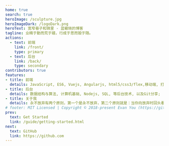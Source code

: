 ```yaml
---
home: true
search: true
heroImage: /sculpture.jpg
heroImageDark: /logoDark.png
heroText: 宽窄巷子和锦里 - 蓝敏晓的博客
tagline: 业精于勤而荒于嬉，行成于思而毁于随。
actions:
  - text: 前端
    link: /front/
    type: primary
  - text: 后台
    link: /back/
    type: secondary
contributors: true
features:
- title: 前端
  details: JavaScript, ES6, Vuejs, Angularjs, html5/css3/flex,移动端, 打包工具等前端技术, 以及前端案例分享;
- title: 后台
  details: 数据结构与算法, 计算机基础, Nodejs, SQL, 等后台技术, 以及Git分享; 
- title: 关于我
  details: 永不放弃有两个原则，第一个是永不放弃，第二个原则就是：当你向放弃时回头看看第一个原则;
# footer: MIT Licensed | Copyright © 2018-present Evan You (https://github.com/yyx990803)
prev:
  text: Get Started
  link: /guide/getting-started.html
next:
  text: GitHub
  link: https://github.com
---
```


<ClientOnly>
  <ThreeD />
</ClientOnly>


<ClientOnly>
  <Footer></Footer>
</ClientOnly>